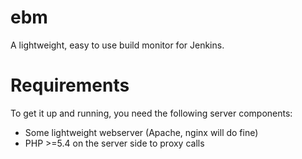 ebm
===

A lightweight, easy to use build monitor for Jenkins.




Requirements
============

To get it up and running, you need the following server components:

* Some lightweight webserver (Apache, nginx will do fine)
* PHP >=5.4 on the server side to proxy calls

